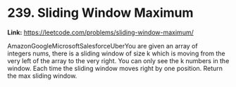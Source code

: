 # 239. Sliding Window Maximum

**Link:** https://leetcode.com/problems/sliding-window-maximum/

AmazonGoogleMicrosoftSalesforceUberYou are given an array of integers nums, there is a sliding window of size k which is moving from the very left of the array to the very right. You can only see the k numbers in the window. Each time the sliding window moves right by one position. Return the max sliding window.

